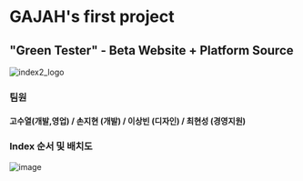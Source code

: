 <h1>GAJAH's first project
<h2>"Green Tester" - Beta Website + Platform Source</h2></h1>

![index2_logo](https://user-images.githubusercontent.com/48445082/83166293-acae2580-a149-11ea-8ce4-357d9d467771.png)




<h3> 팀원 </h3>
<h4> 고수열(개발,영업) / 손지현 (개발) / 이상빈 (디자인) / 최현성 (경영지원) </h4>

<h3> Index 순서 및 배치도 </h3>

![image](https://user-images.githubusercontent.com/48445082/83166414-d9fad380-a149-11ea-902f-7709f03701ea.png)
